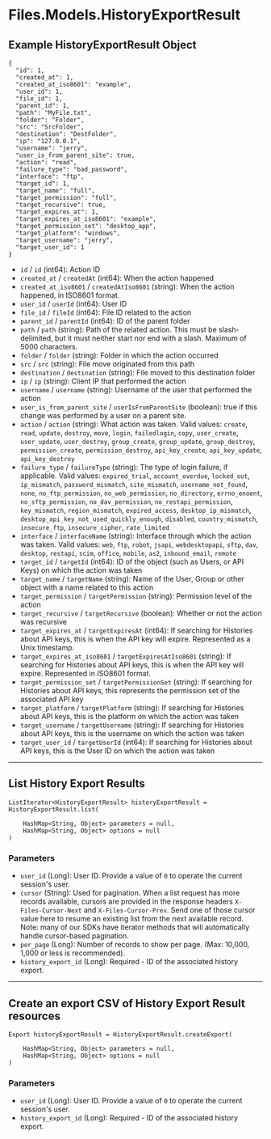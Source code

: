 # Files.Models.HistoryExportResult

## Example HistoryExportResult Object

```
{
  "id": 1,
  "created_at": 1,
  "created_at_iso8601": "example",
  "user_id": 1,
  "file_id": 1,
  "parent_id": 1,
  "path": "MyFile.txt",
  "folder": "Folder",
  "src": "SrcFolder",
  "destination": "DestFolder",
  "ip": "127.0.0.1",
  "username": "jerry",
  "user_is_from_parent_site": true,
  "action": "read",
  "failure_type": "bad_password",
  "interface": "ftp",
  "target_id": 1,
  "target_name": "full",
  "target_permission": "full",
  "target_recursive": true,
  "target_expires_at": 1,
  "target_expires_at_iso8601": "example",
  "target_permission_set": "desktop_app",
  "target_platform": "windows",
  "target_username": "jerry",
  "target_user_id": 1
}
```

* `id` / `id`  (int64): Action ID
* `created_at` / `createdAt`  (int64): When the action happened
* `created_at_iso8601` / `createdAtIso8601`  (string): When the action happened, in ISO8601 format.
* `user_id` / `userId`  (int64): User ID
* `file_id` / `fileId`  (int64): File ID related to the action
* `parent_id` / `parentId`  (int64): ID of the parent folder
* `path` / `path`  (string): Path of the related action. This must be slash-delimited, but it must neither start nor end with a slash. Maximum of 5000 characters.
* `folder` / `folder`  (string): Folder in which the action occurred
* `src` / `src`  (string): File move originated from this path
* `destination` / `destination`  (string): File moved to this destination folder
* `ip` / `ip`  (string): Client IP that performed the action
* `username` / `username`  (string): Username of the user that performed the action
* `user_is_from_parent_site` / `userIsFromParentSite`  (boolean): true if this change was performed by a user on a parent site.
* `action` / `action`  (string): What action was taken. Valid values: `create`, `read`, `update`, `destroy`, `move`, `login`, `failedlogin`, `copy`, `user_create`, `user_update`, `user_destroy`, `group_create`, `group_update`, `group_destroy`, `permission_create`, `permission_destroy`, `api_key_create`, `api_key_update`, `api_key_destroy`
* `failure_type` / `failureType`  (string): The type of login failure, if applicable.  Valid values: `expired_trial`, `account_overdue`, `locked_out`, `ip_mismatch`, `password_mismatch`, `site_mismatch`, `username_not_found`, `none`, `no_ftp_permission`, `no_web_permission`, `no_directory`, `errno_enoent`, `no_sftp_permission`, `no_dav_permission`, `no_restapi_permission`, `key_mismatch`, `region_mismatch`, `expired_access`, `desktop_ip_mismatch`, `desktop_api_key_not_used_quickly_enough`, `disabled`, `country_mismatch`, `insecure_ftp`, `insecure_cipher`, `rate_limited`
* `interface` / `interfaceName`  (string): Interface through which the action was taken. Valid values: `web`, `ftp`, `robot`, `jsapi`, `webdesktopapi`, `sftp`, `dav`, `desktop`, `restapi`, `scim`, `office`, `mobile`, `as2`, `inbound_email`, `remote`
* `target_id` / `targetId`  (int64): ID of the object (such as Users, or API Keys) on which the action was taken
* `target_name` / `targetName`  (string): Name of the User, Group or other object with a name related to this action
* `target_permission` / `targetPermission`  (string): Permission level of the action
* `target_recursive` / `targetRecursive`  (boolean): Whether or not the action was recursive
* `target_expires_at` / `targetExpiresAt`  (int64): If searching for Histories about API keys, this is when the API key will expire. Represented as a Unix timestamp.
* `target_expires_at_iso8601` / `targetExpiresAtIso8601`  (string): If searching for Histories about API keys, this is when the API key will expire. Represented in ISO8601 format.
* `target_permission_set` / `targetPermissionSet`  (string): If searching for Histories about API keys, this represents the permission set of the associated  API key
* `target_platform` / `targetPlatform`  (string): If searching for Histories about API keys, this is the platform on which the action was taken
* `target_username` / `targetUsername`  (string): If searching for Histories about API keys, this is the username on which the action was taken
* `target_user_id` / `targetUserId`  (int64): If searching for Histories about API keys, this is the User ID on which the action was taken


---

## List History Export Results

```
ListIterator<HistoryExportResult> historyExportResult = HistoryExportResult.list(
    
    HashMap<String, Object> parameters = null,
    HashMap<String, Object> options = null
)
```

### Parameters

* `user_id` (Long): User ID.  Provide a value of `0` to operate the current session's user.
* `cursor` (String): Used for pagination.  When a list request has more records available, cursors are provided in the response headers `X-Files-Cursor-Next` and `X-Files-Cursor-Prev`.  Send one of those cursor value here to resume an existing list from the next available record.  Note: many of our SDKs have iterator methods that will automatically handle cursor-based pagination.
* `per_page` (Long): Number of records to show per page.  (Max: 10,000, 1,000 or less is recommended).
* `history_export_id` (Long): Required - ID of the associated history export.


---

## Create an export CSV of History Export Result resources

```
Export historyExportResult = HistoryExportResult.createExport(
    
    HashMap<String, Object> parameters = null,
    HashMap<String, Object> options = null
)
```

### Parameters

* `user_id` (Long): User ID.  Provide a value of `0` to operate the current session's user.
* `history_export_id` (Long): Required - ID of the associated history export.
